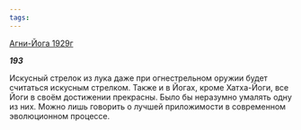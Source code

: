 ```yaml
---
tags:
---
```



[Агни-Йога 1929г](/agni/1929)



___193___

Искусный стрелок из лука даже при огнестрельном оружии будет считаться искусным стрелком. Также и в Йогах, кроме Хатха-Йоги, все Йоги в своём достижении прекрасны. Было бы неразумно умалять одну из них. Можно лишь говорить о лучшей приложимости в современном эволюционном процессе.